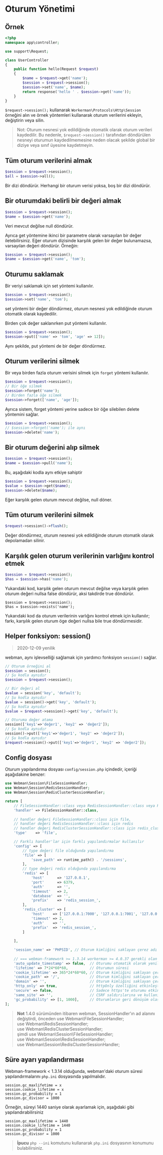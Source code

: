 # Oturum Yönetimi

## Örnek
```php
<?php
namespace app\controller;

use support\Request;

class UserController
{
    public function hello(Request $request)
    {
        $name = $request->get('name');
        $session = $request->session();
        $session->set('name', $name);
        return response('hello ' . $session->get('name'));
    }
}
```

`$request->session();` kullanarak `Workerman\Protocols\Http\Session` örneğini alın ve örnek yöntemleri kullanarak oturum verilerini ekleyin, değiştirin veya silin.

> Not: Oturum nesnesi yok edildiğinde otomatik olarak oturum verileri kaydedilir. Bu nedenle, `$request->session()` tarafından döndürülen nesneyi oturumun kaydedilmemesine neden olacak şekilde global bir diziye veya sınıf üyesine kaydetmeyin.

## Tüm oturum verilerini almak
```php
$session = $request->session();
$all = $session->all();
```
Bir dizi döndürür. Herhangi bir oturum verisi yoksa, boş bir dizi döndürür.

## Bir oturumdaki belirli bir değeri almak
```php
$session = $request->session();
$name = $session->get('name');
```
Veri mevcut değilse null döndürür.

Ayrıca get yöntemine ikinci bir parametre olarak varsayılan bir değer iletebilirsiniz. Eğer oturum dizisinde karşılık gelen bir değer bulunamazsa, varsayılan değeri döndürür. Örneğin:
```php
$session = $request->session();
$name = $session->get('name', 'tom');
```

## Oturumu saklamak
Bir veriyi saklamak için set yöntemi kullanılır.
```php
$session = $request->session();
$session->set('name', 'tom');
```
set yöntemi bir değer döndürmez, oturum nesnesi yok edildiğinde oturum otomatik olarak kaydedilir.

Birden çok değer saklanırken put yöntemi kullanılır.
```php
$session = $request->session();
$session->put(['name' => 'tom', 'age' => 12]);
```
Aynı şekilde, put yöntemi de bir değer döndürmez.

## Oturum verilerini silmek
Bir veya birden fazla oturum verisini silmek için `forget` yöntemi kullanılır.
```php
$session = $request->session();
// Bir öğe silmek
$session->forget('name');
// Birden fazla öğe silmek
$session->forget(['name', 'age']);
```

Ayrıca sistem, forget yöntemi yerine sadece bir öğe silebilen delete yöntemini sağlar.
```php
$session = $request->session();
// $session->forget('name'); ile aynı
$session->delete('name');
```

## Bir oturum değerini alıp silmek
```php
$session = $request->session();
$name = $session->pull('name');
```
Bu, aşağıdaki kodla aynı etkiye sahiptir
```php
$session = $request->session();
$value = $session->get($name);
$session->delete($name);
```
Eğer karşılık gelen oturum mevcut değilse, null döner.

## Tüm oturum verilerini silmek
```php
$request->session()->flush();
```
Değer döndürmez, oturum nesnesi yok edildiğinde oturum otomatik olarak depolamadan silinir.

## Karşılık gelen oturum verilerinin varlığını kontrol etmek
```php
$session = $request->session();
$has = $session->has('name');
```
Yukarıdaki kod, karşılık gelen oturum mevcut değilse veya karşılık gelen oturum değeri nullsa false döndürür, aksi takdirde true döndürür.

```
$session = $request->session();
$has = $session->exists('name');
```
Yukarıdaki kod da oturum verilerinin varlığını kontrol etmek için kullanılır; farkı, karşılık gelen oturum öge değeri nullsa bile true döndürmesidir.

## Helper fonksiyon: session()
> 2020-12-09 yenilik

webman, aynı işlevselliği sağlamak için yardımcı fonksiyon `session()` sağlar.
```php
// Oturum örneğini al
$session = session();
// Şu kodla aynıdır
$session = $request->session();

// Bir değeri al
$value = session('key', 'default');
// Şu kodla aynıdır
$value = session()->get('key', 'default');
// Şu kodla aynıdır
$value = $request->session()->get('key', 'default');

// Oturuma değer atama
session(['key1'=>'değer1', 'key2' => 'değer2']);
// Şu kodla aynıdır
session()->put(['key1'=>'değer1', 'key2' => 'değer2']);
// Şu kodla aynıdır
$request->session()->put(['key1'=>'değer1', 'key2' => 'değer2']);

```

## Config dosyası
Oturum yapılandırma dosyası `config/session.php` içindedir, içeriği aşağıdakine benzer:
```php
use Webman\Session\FileSessionHandler;
use Webman\Session\RedisSessionHandler;
use Webman\Session\RedisClusterSessionHandler;

return [
    // FileSessionHandler::class veya RedisSessionHandler::class veya RedisClusterSessionHandler::class 
    'handler' => FileSessionHandler::class,
    
    // handler değeri FileSessionHandler::class için file,
    // handler değeri RedisSessionHandler::class için redis
    // handler değeri RedisClusterSessionHandler::class için redis_cluster (redis kümesi)
    'type'    => 'file',

    // Farklı handler'lar için farklı yapılandırmalar kullanılır
    'config' => [
        // type değeri file olduğunda yapılandırma
        'file' => [
            'save_path' => runtime_path() . '/sessions',
        ],
        // type değeri redis olduğunda yapılandırma
        'redis' => [
            'host'      => '127.0.0.1',
            'port'      => 6379,
            'auth'      => '',
            'timeout'   => 2,
            'database'  => '',
            'prefix'    => 'redis_session_',
        ],
        'redis_cluster' => [
            'host'    => ['127.0.0.1:7000', '127.0.0.1:7001', '127.0.0.1:7001'],
            'timeout' => 2,
            'auth'    => '',
            'prefix'  => 'redis_session_',
        ]
        
    ],

    'session_name' => 'PHPSID', // Oturum kimliğini saklayan çerez adı
    
    // === webman-framework >= 1.3.14 workerman >= 4.0.37 gerekli olan aşağıdaki yapılandırma ===
    'auto_update_timestamp' => false,  // Oturumu otomatik olarak yenilemek için, varsayılan olarak kapalı
    'lifetime' => 7*24*60*60,          // Oturumun süresi
    'cookie_lifetime' => 365*24*60*60, // Oturum kimliğini saklayan çerezin süresi
    'cookie_path' => '/',              // Oturum kimliğini saklayan çerezin yolu
    'domain' => '',                    // Oturum kimliğini saklayan çerezin etki alanı
    'http_only' => true,               // httpOnly özelliğini etkinleştirmek için, varsayılan olarak etkin
    'secure' => false,                 // Sadece https'te oturumu etkinleştirmek için, varsayılan olarak kapalı
    'same_site' => '',                 // CSRF saldırılarına ve kullanıcı izleme için, seçenek değerleri: strict/lax/none
    'gc_probability' => [1, 1000],     // Oturumların geri dönüşüm olasılığı
];
```

> **Not** 
> 1.4.0 sürümünden itibaren webman, SessionHandler'ın ad alanını değiştirdi, önceden
> use Webman\FileSessionHandler;  
> use Webman\RedisSessionHandler;  
> use Webman\RedisClusterSessionHandler;  
> şimdi
> use Webman\Session\FileSessionHandler;  
> use Webman\Session\RedisSessionHandler;  
> use Webman\Session\RedisClusterSessionHandler;  

## Süre ayarı yapılandırması
Webman-framework < 1.3.14 olduğunda, webman'daki oturum süresi yapılandırmalarını `php.ini` dosyasında yapılmalıdır.

```
session.gc_maxlifetime = x
session.cookie_lifetime = x
session.gc_probability = 1
session.gc_divisor = 1000
```

Örneğin, süreyi 1440 saniye olarak ayarlamak için, aşağıdaki gibi yapılandırabilirsiniz
```
session.gc_maxlifetime = 1440
session.cookie_lifetime = 1440
session.gc_probability = 1
session.gc_divisor = 1000
```

> **İpucu**
> `php --ini` komutunu kullanarak `php.ini` dosyasının konumunu bulabilirsiniz.
